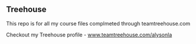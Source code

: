 ## Treehouse

This repo is for all my course files complmeted through teamtreehouse.com

Checkout my Treehouse profile - www.teamtreehouse.com/alysonla